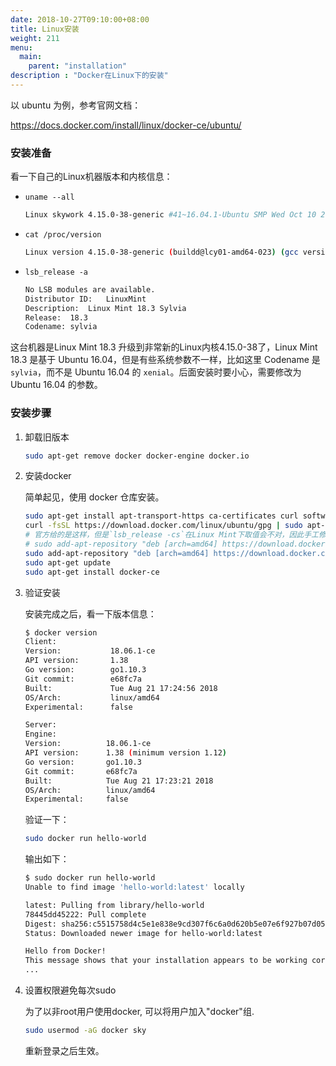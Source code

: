 ```yaml
---
date: 2018-10-27T09:10:00+08:00
title: Linux安装
weight: 211
menu:
  main:
    parent: "installation"
description : "Docker在Linux下的安装"
---
```


以 ubuntu 为例，参考官网文档：

https://docs.docker.com/install/linux/docker-ce/ubuntu/

### 安装准备

看一下自己的Linux机器版本和内核信息：

- `uname --all`

	```bash
	Linux skywork 4.15.0-38-generic #41~16.04.1-Ubuntu SMP Wed Oct 10 20:16:04 UTC 2018 x86_64 x86_64 x86_64 GNU/Linux
	```

- `cat /proc/version`

	```bash
	Linux version 4.15.0-38-generic (buildd@lcy01-amd64-023) (gcc version 5.4.0 20160609 (Ubuntu 5.4.0-6ubuntu1~16.04.10)) #41~16.04.1-Ubuntu SMP Wed Oct 10 20:16:04 UTC 2018
	```

- `lsb_release -a`

	```bash
  No LSB modules are available.
  Distributor ID:	LinuxMint
  Description:	Linux Mint 18.3 Sylvia
  Release:	18.3
  Codename:	sylvia
	```

这台机器是Linux Mint 18.3 升级到非常新的Linux内核4.15.0-38了，Linux Mint 18.3 是基于 Ubuntu 16.04，但是有些系统参数不一样，比如这里 Codename 是 `sylvia`，而不是 Ubuntu 16.04 的 `xenial`。后面安装时要小心，需要修改为 Ubuntu 16.04 的参数。

### 安装步骤

1. 卸载旧版本

    ```bash
    sudo apt-get remove docker docker-engine docker.io
    ```

2. 安装docker

    简单起见，使用 docker 仓库安装。

    ```bash
    sudo apt-get install apt-transport-https ca-certificates curl software-properties-common
    curl -fsSL https://download.docker.com/linux/ubuntu/gpg | sudo apt-key add -
    # 官方给的是这样，但是`lsb_release -cs`在Linux Mint下取值会不对，因此手工修改为xenial
    # sudo add-apt-repository "deb [arch=amd64] https://download.docker.com/linux/ubuntu $(lsb_release -cs) stable"
    sudo add-apt-repository "deb [arch=amd64] https://download.docker.com/linux/ubuntu xenial stable"
    sudo apt-get update
    sudo apt-get install docker-ce
    ```

3. 验证安装

    安装完成之后，看一下版本信息：

    ```bash
    $ docker version
    Client:
    Version:           18.06.1-ce
    API version:       1.38
    Go version:        go1.10.3
    Git commit:        e68fc7a
    Built:             Tue Aug 21 17:24:56 2018
    OS/Arch:           linux/amd64
    Experimental:      false

    Server:
    Engine:
    Version:          18.06.1-ce
    API version:      1.38 (minimum version 1.12)
    Go version:       go1.10.3
    Git commit:       e68fc7a
    Built:            Tue Aug 21 17:23:21 2018
    OS/Arch:          linux/amd64
    Experimental:     false

    ```

    验证一下：

    ```bash
    sudo docker run hello-world
    ```

    输出如下：

    ```bash
    $ sudo docker run hello-world
    Unable to find image 'hello-world:latest' locally

    latest: Pulling from library/hello-world
    78445dd45222: Pull complete
    Digest: sha256:c5515758d4c5e1e838e9cd307f6c6a0d620b5e07e6f927b07d05f6d12a1ac8d7
    Status: Downloaded newer image for hello-world:latest

    Hello from Docker!
    This message shows that your installation appears to be working correctly.
    ...
    ```

4. 设置权限避免每次sudo

    为了以非root用户使用docker, 可以将用户加入"docker"组.

    ```bash
    sudo usermod -aG docker sky
    ```

	重新登录之后生效。